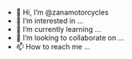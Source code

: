- 👋 Hi, I’m @zanamotorcycles
- 👀 I’m interested in ...
- 🌱 I’m currently learning ...
- 💞️ I’m looking to collaborate on ...
- 📫 How to reach me ...

<!---
zanamotorcycles/zanamotorcycles is a ✨ special ✨ repository because its `README.md` (this file) appears on your GitHub profile.
You can click the Preview link to take a look at your changes.
--->
